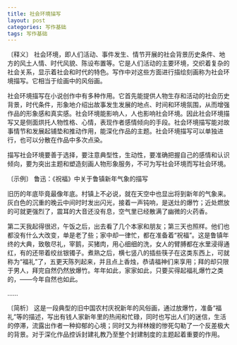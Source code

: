 ```yaml
---
title: 社会环境描写
layout: post
categories: 写作基础
tags: 写作基础
---
```


〔释义〕 社会环境，即人们活动、事件发生、情节开展的社会背景历史条件、地方的风土人情、时代风貌、陈设布置等。它是人们活动的主要环境，交织着复杂的社会关系，显示着社会和时代的特色。写作中对这些方面进行描绘刻画称为社会环境描写。它相当于绘画中的风俗画。

社会环境描写在小说创作中有多种作用。它首先能提供人物生存和活动的社会历史背景，时代条件，形象地介绍出故事发生发展的地点、时间和环境氛围，从而增强作品的形象感和真实感。社会环境能影响人，人也影响社会环境。因此社会环境描写又是侧面烘托人物性格、心情，表现作者感情倾向的手段。社会环境描写能对故事情节和发展起铺垫和推动作用，能深化作品的主题。社会环境描写可以单独进行，也可以分散在作品中多次点染。

描写社会环境要善于选择，要注意典型性，生动性，要准确把握自己的感情和认识倾向，要为突出主题和塑造刻画人物形象服务，不可为写社会环境而写社会环境。

〔示例〕 鲁迅：《祝福》中关于鲁镇新年气象的描写

旧历的年底毕竟最像年底。村镇上不必说，就在天空中也显出将到新年的气象来。灰白色的沉重的晚云中间时时发出闪光，接着一声钝响，是送灶的爆竹；近处燃放的可就更强烈了，震耳的大音还没有息，空气里已经散满了幽微的火药香。

第二天我起得很迟，午饭之后，出去看了几个本家和朋友；第三天也照样。他们也都没有什么大改变，单是老了些；家中却一律忙，都在准备着“祝福”。这是鲁镇年终的大典，致敬尽礼，宰鹅，买猪肉，用心细细的洗，女人的臂膊都在水里浸得通红，有的还带着绞丝银镯子。煮熟之后，横七竖八的插些筷子在这类东西上，可就称为“福礼”了，五更天陈列起来，并且点上香烛，恭请福神们来享用；拜的却只限于男人，拜完自然仍然放爆竹。年年如此，家家如此，只要买得起福礼爆竹之类的，——今年自然也如此。

……

〔简析〕 这是一段典型的旧中国农村庆祝新年的风俗画，通过放爆竹，准备“福礼”等的描述，写出有钱人家新年里的热闹和忙碌，同时也写出人们的迷信，生活的停滞，流露出作者一种抑郁的心境；同时又为祥林嫂的惨死勾勒了一个反差极大的背景。对于深化作品控诉封建礼教乃至整个封建制度的主题起着重要的作用。 